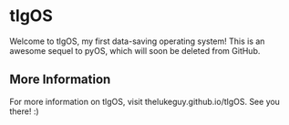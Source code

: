 # tlgOS
Welcome to tlgOS, my first data-saving operating system! This is an awesome sequel to pyOS, which will soon be deleted from GitHub.
## More Information
For more information on tlgOS, visit thelukeguy.github.io/tlgOS. See you there! :)
